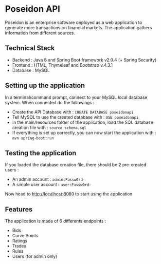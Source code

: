 # Poseidon API
Poseidon is an enterprise software deployed as a web application to generate more transactions on financial markets. The application gathers information from different sources.

## Technical Stack
- Backend : Java 8 and Spring Boot framework v2.0.4 (+ Spring Security)
- Frontend : HTML, Thymeleaf and Bootstrap v.4.3.1
- Database : MySQL

## Setting up the application
In a terminal/command prompt, connect to your MySQL local database system. When connected do the followings : 
- Create the API Database with : `CREATE DATABASE poseidonapi`
- Tell MySQL to use the created database with : `USE poseidonapi`
- In the main/resources folder of the application, load the SQL database creation file with : `source schema.sql`
- If everything is set up correctly, you can now start the application with : `mvn spring-boot:run`

## Testing the application
If you loaded the database creation file, there should be 2 pre-created users :
- An admin account : `admin:Passw0rd-`
- A simple user account : `user:Passw0rd-`

Now head to [http://localhost:8080](http://localhost:8080) to start using the application

## Features
The application is made of 6 differents endpoints : 
- Bids
- Curve Points
- Ratings
- Trades
- Rules
- Users (for admin only)
